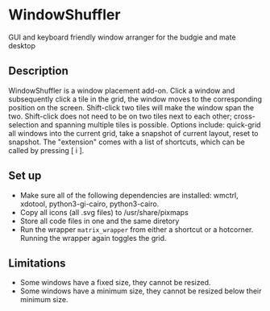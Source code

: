 # WindowShuffler

GUI and keyboard friendly window arranger for the budgie and mate desktop

## Description
WindowShuffler is a window placement add-on. Click a window and subsequently click a tile in the grid, the window moves to the corresponding position on the screen. Shift-click two tiles will make the window span the two. Shift-click does not need to be on two tiles next to each other; cross- selection and spanning multiple tiles is possible.
Options include: quick-grid all windows into the current grid, take a snapshot of current layout, reset to snapshot.
The "extension" comes with a list of shortcuts, which can be called by pressing [ i ].

## Set up
- Make sure all of the following dependencies are installed: wmctrl, xdotool, python3-gi-cairo, python3-cairo.
- Copy all icons (all .svg files) to /usr/share/pixmaps
- Store all code files in one and the same diretory
- Run the wrapper `matrix_wrapper` from either a shortcut or a hotcorner. Running the wrapper again toggles the grid.

## Limitations
- Some windows have a fixed size, they cannot be resized.
- Some windows have a minimum size, they cannot be resized below their minimum size.

